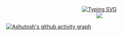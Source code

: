 
<!--
**ZhijianZhou01/ZhijianZhou01** is a ✨ _special_ ✨ repository because its `README.md` (this file) appears on your GitHub profile.

Here are some ideas to get you started:

- 🔭 I’m currently working on ...
- 🌱 I’m currently learning ...
- 👯 I’m looking to collaborate on ...
- 🤔 I’m looking for help with ...
- 💬 Ask me about ...
- 📫 How to reach me: ...
- 😄 Pronouns: ...
- ⚡ Fun fact: ...

-->

<!--
<div align="center">
<span>  </span>
<img height="170px" src="https://github-readme-stats.vercel.app/api?username=ZhijianZhou01" />
<span>  </span>
</div>
-->

<div align="center">
<a href="https://git.io/typing-svg"><img src="https://readme-typing-svg.herokuapp.com?font=Fira+Code&pause=1000&random=false&width=435&lines=Hang+on+to+your+dreams!+" alt="Typing SVG" /></a>
</div>

<div align="center">
    <img  src="https://github-readme-streak-stats.herokuapp.com/?user=ZhijianZhou01" />
</div>

[![Ashutosh's github activity graph](https://github-readme-activity-graph.vercel.app/graph?username=ZhijianZhou01&theme=vue)](https://github.com/ashutosh00710/github-readme-activity-graph)
